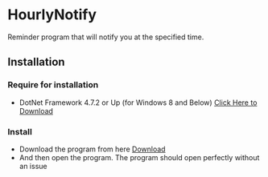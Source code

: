 # HourlyNotify
Reminder program that will notify you at the specified time.

## Installation
### Require for installation
- DotNet Framework 4.7.2 or Up (for Windows 8 and Below) [Click Here to Download](http://go.microsoft.com/fwlink/?linkid=863265)

### Install
- Download the program from here [Download](https://github.com/PhubestSrikooon/HourlyNotify/releases/tag/Stable)
- And then open the program. The program should open perfectly without an issue


